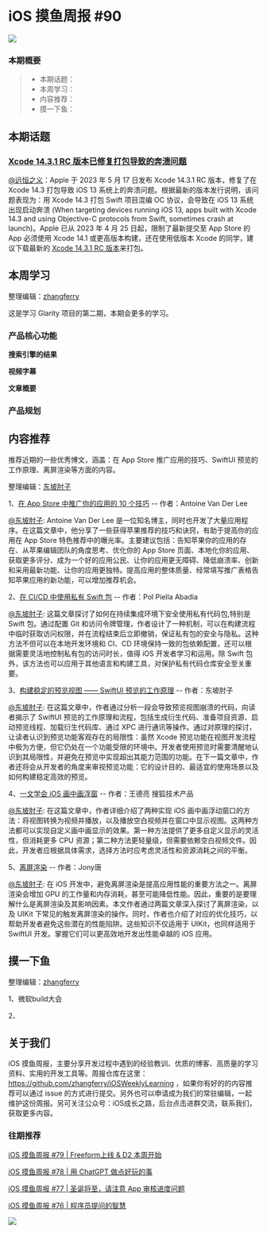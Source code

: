 # iOS 摸鱼周报 #90

![](https://cdn.zhangferry.com/Images/moyu_weekly_cover.jpeg)

### 本期概要

> * 本期话题：
> * 本周学习：
> * 内容推荐：
> * 摸一下鱼：

## 本期话题

### [Xcode 14.3.1 RC 版本已修复打包导致的奔溃问题](https://developer.apple.com/forums/thread/727680#753414022 "Xcode 14.3.1 RC 版本已修复打包导致的奔溃问题")

[@远恒之义](https://github.com/eternaljust)：Apple 于 2023 年 5 月 17 日发布 Xcode 14.3.1 RC 版本，修复了在 Xcode 14.3 打包导致 iOS 13 系统上的奔溃问题。根据最新的版本发行说明，该问题表现为：用 Xcode 14.3 打包 Swift 项目混编 OC 协议，会导致在 iOS 13 系统出现启动奔溃 (When targeting devices running iOS 13, apps built with Xcode 14.3 and using Objective-C protocols from Swift, sometimes crash at launch)。Apple 已从 2023 年 4 月 25 日起，限制了最新提交至 App Store 的 App 必须使用 Xcode 14.1 或更高版本构建，还在使用低版本 Xcode 的同学，建议下载最新的 [Xcode 14.3.1 RC 版本](https://developer.apple.com/services-account/download?path=/Developer_Tools/Xcode_14.3.1_Release_Candidate/Xcode_14.3.1_Release_Candidate.xip "Xcode 14.3.1 RC 版本")来打包。

## 本周学习

整理编辑：[zhangferry](https://zhangferry.com)

这是学习 Glarity 项目的第二期，本期会更多的学习。

### 产品核心功能

**搜索引擎的结果**



**视频字幕**



**文章概要**



### 产品规划





## 内容推荐

推荐近期的一些优秀博文，涵盖：在 App Store 推广应用的技巧、SwiftUI 预览的工作原理、离屏渲染等方面的内容。

整理编辑：[东坡肘子](https://www.fatbobman.com/)

1、[在 App Store 中推广你的应用的 10 个技巧](https://www.avanderlee.com/optimization/getting-app-featured-app-store/ "在 App Store 推广你的应用的 10 个技巧") -- 作者：Antoine Van Der Lee

[@东坡肘子](https://www.fatbobman.com/): Antoine Van Der Lee 是一位知名博主，同时也开发了大量应用程序。在这篇文章中，他分享了一些获得苹果推荐的技巧和诀窍，有助于提高你的应用在 App Store 特色推荐中的曝光率。主要建议包括：告知苹果你的应用的存在、从苹果编辑团队的角度思考、优化你的 App Store 页面、本地化你的应用、获取更多评分、成为一个好的应用公民、让你的应用更无障碍、降低崩溃率、创新和采用最新功能、让你的应用更独特。提高应用的整体质量、经常填写推广表格告知苹果应用的新功能，可以增加推荐机会。

2、[在 CI/CD 中使用私有 Swift 包](https://www.polpiella.dev/private-swift-packages-on-ci-cd/ "在 CI/CD 中使用私有 Swift 包") -- 作者：Pol Piella Abadia

[@东坡肘子](https://www.fatbobman.com/): 这篇文章探讨了如何在持续集成环境下安全使用私有代码包,特别是 Swift 包。通过配置 Git 和访问令牌管理，作者设计了一种机制，可以在构建流程中临时获取访问权限，并在流程结束后立即撤销，保证私有包的安全与隐私。这种方法不但可以在本地开发环境和 CI、CD 环境保持一致的包依赖配置，还可以根据需要灵活地控制私有包的访问时长，值得 iOS 开发者学习和运用。除 Swift 包外，该方法也可以应用于其他语言和构建工具，对保护私有代码仓库安全至关重要。

3、[构建稳定的预览视图 —— SwiftUI 预览的工作原理](https://www.fatbobman.com/posts/how-SwiftUI-Preview-works/ "构建稳定的预览视图 —— SwiftUI 预览的工作原理") -- 作者：东坡肘子

[@东坡肘子](https://www.fatbobman.com/): 在这篇文章中，作者通过分析一段会导致预览视图崩溃的代码，向读者揭示了 SwiftUI 预览的工作原理和流程，包括生成衍生代码、准备项目资源、启动预览线程、加载衍生代码库、通过 XPC 进行通讯等操作。通过对原理的探讨，让读者认识到预览功能客观存在的局限性：虽然 Xcode 预览功能在视图开发流程中极为方便，但它仍处在一个功能受限的环境中。开发者使用预览时需要清醒地认识到其局限性，并避免在预览中实现超出其能力范围的功能。在下一篇文章中，作者还将会从开发者的角度来审视预览功能：它的设计目的、最适宜的使用场景以及如何构建稳定高效的预览。

4、[​一文学会 iOS 画中画浮窗](https://mp.weixin.qq.com/s/SDasEZ2cYmm9Kim0KlHicw "​一文学会 iOS 画中画浮窗") -- 作者：王德亮 搜狐技术产品

[@东坡肘子](https://www.fatbobman.com/): 在这篇文章中，作者详细介绍了两种实现 iOS 画中画浮动窗口的方法：将视图转换为视频并播放，以及播放空白视频并在窗口中显示视图。这两种方法都可以实现自定义画中画显示的效果。第一种方法提供了更多自定义显示的灵活性，但消耗更多 CPU 资源；第二种方法更轻量级，但需要依赖空白视频文件。因此，开发者应根据具体需求，选择方法时应考虑灵活性和资源消耗之间的平衡。

5、[离屏渲染](https://juejin.cn/post/7214018170833928250 "离屏渲染") -- 作者：Jony唐

[@东坡肘子](https://www.fatbobman.com/): 在 iOS 开发中，避免离屏渲染是提高应用性能的重要方法之一。离屏渲染会增加 GPU 的工作量和内存消耗，甚至可能降低性能。因此，重要的是要理解什么是离屏渲染及其影响因素。本文作者通过两篇文章深入探讨了离屏渲染，以及 UIKit 下常见的触发离屏渲染的操作。同时，作者也介绍了对应的优化技巧，以帮助开发者避免这些潜在的性能陷阱。这些知识不仅适用于 UIKit，也同样适用于 SwiftUI 开发。掌握它们可以更高效地开发出性能卓越的 iOS 应用。



## 摸一下鱼

整理编辑：[zhangferry](https://zhangferry.com)

1、微软build大会



2、

## 关于我们

iOS 摸鱼周报，主要分享开发过程中遇到的经验教训、优质的博客、高质量的学习资料、实用的开发工具等。周报仓库在这里：https://github.com/zhangferry/iOSWeeklyLearning ，如果你有好的的内容推荐可以通过 issue 的方式进行提交。另外也可以申请成为我们的常驻编辑，一起维护这份周报。另可关注公众号：iOS成长之路，后台点击进群交流，联系我们，获取更多内容。

### 往期推荐

[iOS 摸鱼周报 #79 | Freeform上线 & D2 本周开始](https://mp.weixin.qq.com/s/HdEhmXt60853tzM6xiVUwA)

[iOS 摸鱼周报 #78 |  用 ChatGPT 做点好玩的事 ](https://mp.weixin.qq.com/s/27J4NguYRsxYWmff_6iDcg)

[iOS 摸鱼周报 #77 | 圣诞将至，请注意 App 审核进度问题](https://mp.weixin.qq.com/s/yYdGO1kRcwQJ3-z-aavHYA)

[iOS 摸鱼周报 #76 | 程序员提问的智慧](https://mp.weixin.qq.com/s/5chb-a9u7VMdLis1FG6B6Q)

![](https://cdn.zhangferry.com/Images/WechatIMG384.jpeg)
